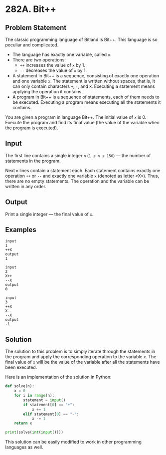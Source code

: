 # 282A. Bit++

## Problem Statement

The classic programming language of Bitland is Bit++. This language is so peculiar and complicated.

* The language has exactly one variable, called `x`.
* There are two operations:
    * `++` increases the value of `x` by 1.
    * `--` decreases the value of `x` by 1.
* A statement in Bit++ is a sequence, consisting of exactly one operation and one variable `x`. The statement is written without spaces, that is, it can only contain characters `+`, `-`, and `X`. Executing a statement means applying the operation it contains.
* A program in Bit++ is a sequence of statements, each of them needs to be executed. Executing a program means executing all the statements it contains.

You are given a program in language Bit++. The initial value of `x` is 0. Execute the program and find its final value (the value of the variable when the program is executed).

## Input

The first line contains a single integer `n` (`1 ≤ n ≤ 150`) — the number of statements in the program.

Next `n` lines contain a statement each. Each statement contains exactly one operation `++` or `--` and exactly one variable `x` (denoted as letter «X»). Thus, there are no empty statements. The operation and the variable can be written in any order.

## Output

Print a single integer — the final value of `x`.

## Examples

```
input
1
++X
output
1
```

```
input
2
X++
--X
output
0
```

```
input
3
++X
X--
--X
output
-1
```

## Solution

The solution to this problem is to simply iterate through the statements in the program and apply the corresponding operation to the variable `x`. The final value of `x` will be the value of the variable after all the statements have been executed.

Here is an implementation of the solution in Python:

```python
def solve(n):
    x = 0
    for i in range(n):
        statement = input()
        if statement[0] == "+":
            x += 1
        elif statement[0] == "-":
            x -= 1
    return x

print(solve(int(input())))
```

This solution can be easily modified to work in other programming languages as well.